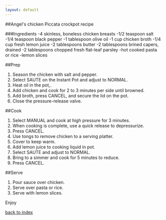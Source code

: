 ```yaml
---
layout: default
---
```


##Angel's chicken Piccata crockpot recipe 


###Ingredients
-4 skinless, boneless chicken breasts 
-1/2 teaspoon salt
-1/4 teaspoon black pepper 
-1 tablespoon olive oil
-1 cup chicken broth
-1/4 cup fresh lemon juice
-2 tablespoons butter
-2 tablespoons brined capers, drained
-2 tablespoons chopped fresh flat-leaf parsley 
-hot cooked pasta or rice 
-lemon slices 

##Prep
1. Season the chicken with salt and pepper. 
2. Select SAUTE on the Instant Pot and adjust to NORMAL. 
3. Heat oil in the pot,.
4. Add chicken and cook for 2 to 3 minutes per side until browned. 
5. Add broth, press CANCEL, and secure the lid on the pot. 
6. Close the pressure-release valve. 

##Cook 
1. Select MANUAL and cook at high pressure for 3 minutes. 
2. When cooking is complete, use a quick release to depressurize. 
3. Press CANCEL. 
4. Use tongs to remove chicken to a serving platter. 
5. Cover to keep warm.
6. Add lemon juice to cooking liquid in pot. 
7. Select SAUTE and adjust to NORMAL. 
8. Bring to a simmer and cook for 5 minutes to reduce. 
9. Press CANCEL. 

##Serve
1. Pour sauce over chicken. 
2. Serve over pasta or rice. 
3. Serve with lemon slices.

Enjoy 

[back to index](../)
